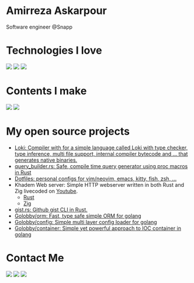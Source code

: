 # Amirreza Askarpour
Software engineer @Snapp

# Technologies I love
[![](https://img.shields.io/badge/-rust-black?style=for-the-badge&logo=rust)](https://www.rust-lang.org/)
[![](https://img.shields.io/badge/-go-black?style=for-the-badge&logo=go)](https://go.dev/)
[![](https://img.shields.io/badge/-zig-black?style=for-the-badge&logo=zig)](https://www.ziglang.org/)


# Contents I make
[![](https://img.shields.io/badge/-youtube-black?style=for-the-badge&logo=youtube)](https://www.youtube.com/c/AmirrezaAsk)
[![](https://img.shields.io/badge/-medium-black?style=for-the-badge&logo=medium)](https://medium.com/@amirrezaask)

# My open source projects
- [Loki: Compiler with for a simple language called Loki with type checker, type inference, multi file support, internal compiler bytecode and ... that generates native binaries.](https://github.com/amirrezaask/loki)
- [query_builder.rs: Safe, compile time query generator using proc macros in Rust](https://github.com/amirrezaask/query_builder.rs)
- [Dotfiles: personal configs for vim/neovim, emacs, kitty, fish, zsh, ...](https://github.com/amirrezaask/dotfiles)
- Khadem Web server: Simple HTTP webserver written in both Rust and Zig livecoded on [Youtube](https://www.youtube.com/playlist?list=PLS87DlLl8etzu2yg5c6a8dDB3wntFsRcj).
  - [Rust](https://github.com/amirrezaask/khadem/tree/master/rust)
  - [Zig](https://github.com/amirrezaask/khadem/tree/master/zig)
- [gist.rs: Github gist CLI in Rust.](https://github.com/amirrezaask/gist.rs)
- [Golobby/orm: Fast, type safe simple ORM for golang](https://github.com/golobby/orm)
- [Golobby/config: Simple multi layer config loader for golang](https://github.com/golobby/config)
- [Golobby/container: Simple yet powerful approach to IOC container in golang](https://github.com/golobby/container)


# Contact Me
[![](https://img.shields.io/badge/-Mail-black?style=for-the-badge&logo=gmail)](mailto:raskarpour@gmail.com)
[![](https://img.shields.io/badge/-Twitter-black?style=for-the-badge&logo=twitter)](https://twitter.com/amirrezaask)
[![](https://img.shields.io/badge/-LinkedIn-black?style=for-the-badge&logo=linkedin)](https://linkedin.com/in/amirreza-askarpour)
